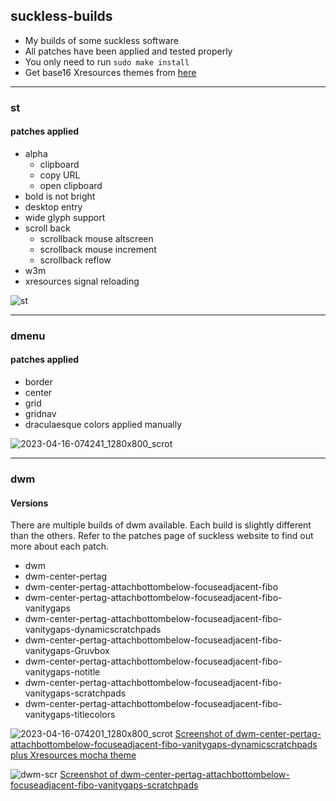 ## suckless-builds

* My builds of some suckless software <br>
* All patches have been applied and tested properly <br>
* You only need to run <code>sudo make install</code> <br>
* Get base16 Xresources themes from [here](https://github.com/janoamaral/Xresources-themes)
<hr>

### st
#### patches applied
- alpha
  - clipboard
  - copy URL
  - open clipboard
- bold is not bright
- desktop entry
- wide glyph support
- scroll back
  - scrollback mouse altscreen
  - scrollback mouse increment
  - scrollback reflow
- w3m
- xresources signal reloading

![st](https://user-images.githubusercontent.com/107309764/232180205-62ea7a9c-f8f8-49d2-986c-a304aa9993e8.png)

<hr>

### dmenu
#### patches applied
- border
- center
- grid
- gridnav
- draculaesque colors applied manually 

![2023-04-16-074241_1280x800_scrot](https://user-images.githubusercontent.com/107309764/232266129-b69851bc-2d76-4751-ad7b-0165d1e7f201.png)

<hr>

### dwm
#### Versions
There are multiple builds of dwm available. Each build is slightly different than the others. Refer to the patches page of suckless website to find out more about each patch. 

- dwm
- dwm-center-pertag
- dwm-center-pertag-attachbottombelow-focuseadjacent-fibo
- dwm-center-pertag-attachbottombelow-focuseadjacent-fibo-vanitygaps
- dwm-center-pertag-attachbottombelow-focuseadjacent-fibo-vanitygaps-dynamicscratchpads
- dwm-center-pertag-attachbottombelow-focuseadjacent-fibo-vanitygaps-Gruvbox
- dwm-center-pertag-attachbottombelow-focuseadjacent-fibo-vanitygaps-notitle
- dwm-center-pertag-attachbottombelow-focuseadjacent-fibo-vanitygaps-scratchpads
- dwm-center-pertag-attachbottombelow-focuseadjacent-fibo-vanitygaps-titlecolors

![2023-04-16-074201_1280x800_scrot](https://user-images.githubusercontent.com/107309764/232266110-71827f24-db04-43ab-bc42-8ac7ce33faca.png)
[Screenshot of dwm-center-pertag-attachbottombelow-focuseadjacent-fibo-vanitygaps-dynamicscratchpads plus Xresources mocha theme]()

![dwm-scr](https://user-images.githubusercontent.com/107309764/232183377-bd25a59c-faf3-4e21-9c7d-650bceeec170.png)
[Screenshot of dwm-center-pertag-attachbottombelow-focuseadjacent-fibo-vanitygaps-scratchpads]()
